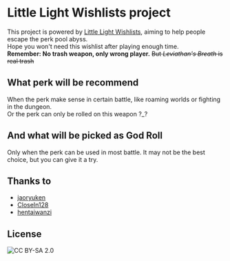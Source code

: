 # Little Light Wishlists project

This project is powered by [Little Light Wishlists](https://wishlists.littlelight.club/), aiming to help people escape the perk pool abyss.  
Hope you won't need this wishlist after playing enough time.  
**Remember: No trash weapon, only wrong player.** ~~But *Leviathan's Breath* is real trash~~

## What perk will be recommend

When the perk make sense in certain battle, like roaming worlds or fighting in the dungeon.  
Or the perk can only be rolled on this weapon ?_?  

## And what will be picked as God Roll

Only when the perk can be used in most battle. It may not be the best choice, but you can give it a try.

## Thanks to

- [jaoryuken](https://www.bungie.net/en/Profile/2/4611686018441021725/jaoryuken)
- [CloseIn128](https://www.bungie.net/en/Profile/2/4611686018472891708/CloseIn128)
- [hentaiwanzi](https://www.bungie.net/en/Profile/3/4611686018489225785/hentaiwanzi)

## License

![CC BY-SA 2.0](https://i.creativecommons.org/l/by-sa/2.0/88x31.png)
